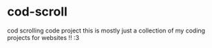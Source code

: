 # cod-scroll
cod scrolling code project
this is mostly just a collection of my coding projects for websites !! :3
